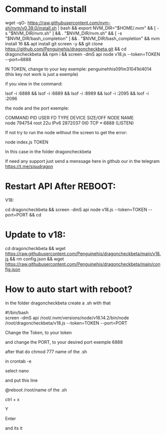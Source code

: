 # Command to install

wget -qO- https://raw.githubusercontent.com/nvm-sh/nvm/v0.39.0/install.sh | bash && export NVM_DIR="$HOME/.nvm" && [ -s "$NVM_DIR/nvm.sh" ] && \. "$NVM_DIR/nvm.sh" && [ -s "$NVM_DIR/bash_completion" ] && \. "$NVM_DIR/bash_completion" && nvm install 16 && apt install git screen -y && git clone https://github.com/Penguinehis/dragoncheckbeta.git && cd dragoncheckbeta && npm i && screen -dmS api node v18.js --token=TOKEN --port=6888

IN TOKEN, change to your key exemple: penguinehhis091m31041kl4014 (this key not work is just a exemple)

if you view in the command:

 lsof -i :6888 && lsof -i :6889 && lsof -i :8989 && lsof -i :2095 && lsof -i :2096 

the node and the port exemple:

COMMAND    PID USER   FD   TYPE  DEVICE SIZE/OFF NODE NAME<br>
node    794754 root   22u  IPv6 2872037      0t0  TCP *:6888 (LISTEN)

If not try to run the node without the screen to get the error:

node index.js TOKEN

In this case in the folder dragoncheckbeta

If need any support just send a menssage here in github our in the telegram https://t.me/sisudragon


# Restart API After REBOOT:

V18:

cd dragoncheckbeta && screen -dmS api node v18.js --token=TOKEN --port=PORT && cd


# Update to v18:

cd dragoncheckbeta && wget https://raw.githubusercontent.com/Penguinehis/dragoncheckbeta/main/v18.js && rm config.json && wget https://raw.githubusercontent.com/Penguinehis/dragoncheckbeta/main/config.json


# How to auto start with reboot?

in the folder dragoncheckbeta create a .sh with that

#!/bin/bash<br>
screen -dmS api /root/.nvm/versions/node/v16.14.2/bin/node /root/dragoncheckbeta/v18.js --token=TOKEN --port=PORT

Change the Token, to your token

and change the PORT, to your desired port exemple 6888

after that do chmod 777 name of the .sh 

in crontab -e 

select nano

and put this line 

@reboot /root/name of the .sh

ctrl + x

Y 

Enter 

and its it
